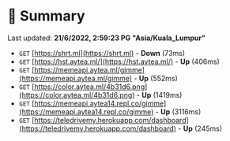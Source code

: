# 📖 Summary
Last updated: **21/6/2022, 2:59:23 PG "Asia/Kuala_Lumpur"**

- `GET` [https://shrt.ml](https://shrt.ml) - **Down** (73ms)
- `GET` [https://hst.aytea.ml/](https://hst.aytea.ml/) - **Up** (406ms)
- `GET` [https://memeapi.aytea.ml/gimme](https://memeapi.aytea.ml/gimme) - **Up** (552ms)
- `GET` [https://color.aytea.ml/4b31d6.png](https://color.aytea.ml/4b31d6.png) - **Up** (1419ms)
- `GET` [https://memeapi.aytea14.repl.co/gimme](https://memeapi.aytea14.repl.co/gimme) - **Up** (3116ms)
- `GET` [https://teledrivemy.herokuapp.com/dashboard](https://teledrivemy.herokuapp.com/dashboard) - **Up** (245ms)
